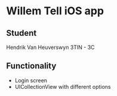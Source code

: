 # Willem Tell iOS app
## Student
Hendrik Van Heuverswyn
3TIN - 3C
## Functionality
- Login screen
- UICollectionView with different options
